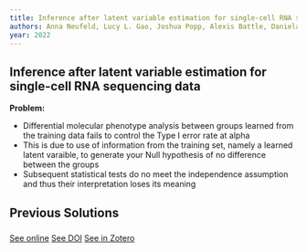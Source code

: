 ```yaml
---
title: Inference after latent variable estimation for single-cell RNA sequencing data
authors: Anna Neufeld, Lucy L. Gao, Joshua Popp, Alexis Battle, Daniela Witten
year: 2022
---
```


## Inference after latent variable estimation for single-cell RNA sequencing data

**Problem:**
  * Differential molecular phenotype analysis between groups learned from the training data fails to control the Type I error rate at alpha
  * This is due to use of information from the training set, namely a learned latent varaible, to generate your Null hypothesis of no difference between the groups
  * Subsequent statistical tests do no meet the independence assumption and thus their interpretation loses its meaning

## Previous Solutions

### 

[See online](http://arxiv.org/abs/2207.00554)
[See DOI](10.48550/arXiv.2207.00554)
[See in Zotero](zotero://select/items/@neufeldInferenceLatentVariable2022)